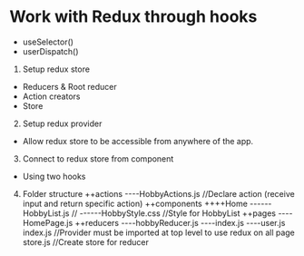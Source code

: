 # Work with Redux through hooks

- useSelector()
- userDispatch()

1. Setup redux store
- Reducers & Root reducer
- Action creators
- Store

2. Setup redux provider
- Allow redux store to be accessible from anywhere of the app.

3. Connect to redux store from component
- Using two hooks

4. Folder structure
++actions
----HobbyActions.js //Declare action (receive input and return specific action)
++components
++++Home
------HobbyList.js //
------HobbyStyle.css //Style for HobbyList
++pages
----HomePage.js
++reducers
----hobbyReducer.js
----index.js
----user.js
index.js //Provider must be imported at top level to use redux on all page
store.js //Create store for reducer